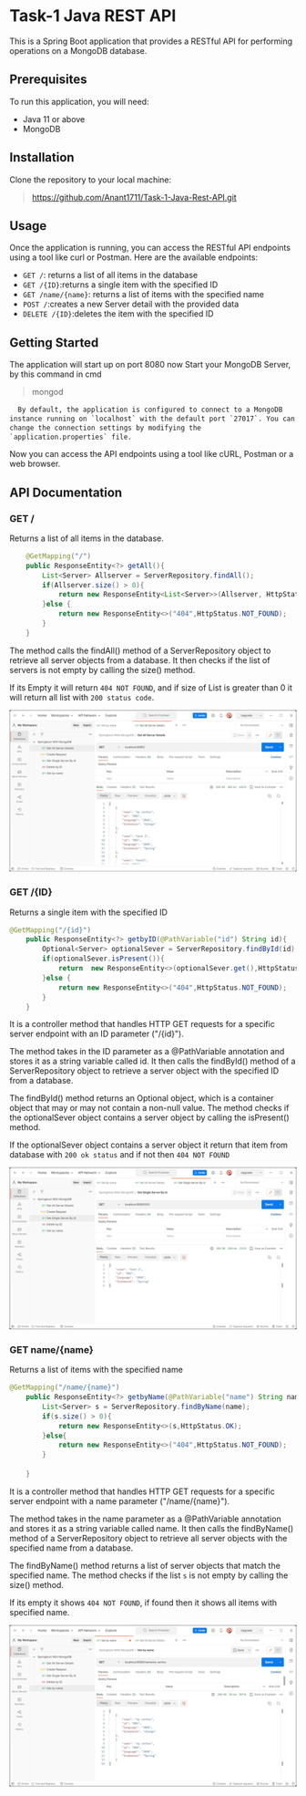 ﻿# Task-1 Java REST API
This is a Spring Boot application that provides a RESTful API for performing operations on a MongoDB database.

## Prerequisites
To run this application, you will need:
- Java 11 or above
- MongoDB

## Installation
Clone the repository to your local machine:
> https://github.com/Anant1711/Task-1-Java-Rest-API.git

## Usage
Once the application is running, you can access the RESTful API endpoints using a tool like curl or Postman. Here are the available endpoints:

- `GET /`:  returns a list of all items in the database
- `GET /{ID}`:returns a single item with the specified ID
- `GET /name/{name}`: returns a list of items with the specified name
- `POST /`:creates a new Server detail with the provided data
- `DELETE /{ID}`:deletes the item with the specified ID

## Getting Started
The application will start up on port 8080 now 
Start your MongoDB Server, by this command in cmd
   > mongod

      By default, the application is configured to connect to a MongoDB instance running on `localhost` with the default port `27017`. You can change the connection settings by modifying the `application.properties` file.

Now you can access the API endpoints using a tool like cURL, Postman or a web browser.
## API Documentation
### GET /
Returns a list of all items in the database.
```java
    @GetMapping("/")
    public ResponseEntity<?> getAll(){
        List<Server> Allserver = ServerRepository.findAll();
        if(Allserver.size() > 0){
            return new ResponseEntity<List<Server>>(Allserver, HttpStatus.OK);
        }else {
            return new ResponseEntity<>("404",HttpStatus.NOT_FOUND);
        }
    }

```
The method calls the findAll() method of a ServerRepository object to retrieve all server objects from a database. It then checks if the list of servers is not empty by calling the size() method.

If its Empty it will return `404 NOT FOUND`, and if size of List is greater than 0 it will return all list with  `200 status code`.


<img src="/ScreenShots/get.jpg" alt="GETallItems"/>

### GET /{ID}
Returns a single item with the specified ID

```java
@GetMapping("/{id}")
    public ResponseEntity<?> getbyID(@PathVariable("id") String id){
        Optional<Server> optionalSever = ServerRepository.findById(id);
        if(optionalSever.isPresent()){
            return  new ResponseEntity<>(optionalSever.get(),HttpStatus.OK);
        }else {
            return new ResponseEntity<>("404",HttpStatus.NOT_FOUND);
        }
    }
```

It is a controller method that handles HTTP GET requests for a specific server endpoint with an ID parameter ("/{id}").

The method takes in the ID parameter as a @PathVariable annotation and stores it as a string variable called id. It then calls the findById() method of a ServerRepository object to retrieve a server object with the specified ID from a database.

The findById() method returns an Optional object, which is a container object that may or may not contain a non-null value. The method checks if the optionalSever object contains a server object by calling the isPresent() method.

If the optionalSever object contains a server object it return that item from database with `200 ok status` and if not then `404 NOT FOUND`

<img src="/ScreenShots/getbyID.jpg" alt="GETbyID"/>

### GET name/{name}
Returns a list of items with the specified name

```java
@GetMapping("/name/{name}")
    public ResponseEntity<?> getbyName(@PathVariable("name") String name){
        List<Server> s = ServerRepository.findByName(name);
        if(s.size() > 0){
            return new ResponseEntity<>(s,HttpStatus.OK);
        }else{
            return new ResponseEntity<>("404",HttpStatus.NOT_FOUND);
        }

    }
```

It is a controller method that handles HTTP GET requests for a specific server endpoint with a name parameter ("/name/{name}").

The method takes in the name parameter as a @PathVariable annotation and stores it as a string variable called name. It then calls the findByName() method of a ServerRepository object to retrieve all server objects with the specified name from a database.

The findByName() method returns a list of server objects that match the specified name. The method checks if the list `s` is not empty by calling the size() method.

If its empty it shows `404 NOT FOUND`, if found then it shows all items with specified name.

<img src="/ScreenShots/getbyname.jpg" alt="GETbyName"/>